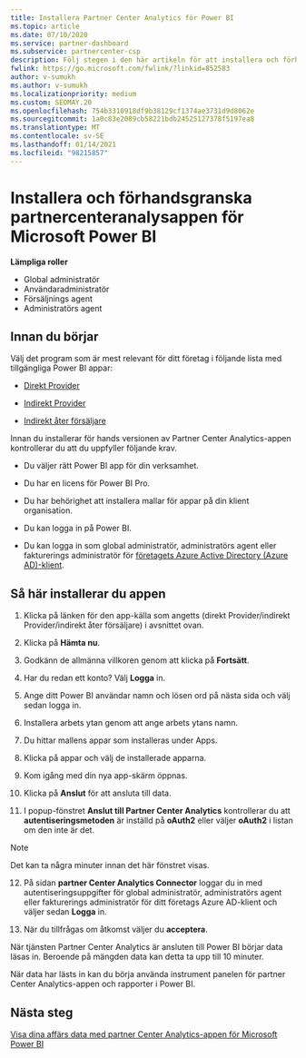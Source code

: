 ```yaml
---
title: Installera Partner Center Analytics för Power BI
ms.topic: article
ms.date: 07/10/2020
ms.service: partner-dashboard
ms.subservice: partnercenter-csp
description: Följ stegen i den här artikeln för att installera och förhandsgranska Partner Center Analytics-appen för Power BI (för direkta partner i CSP).
fwlink: https://go.microsoft.com/fwlink/?linkid=852583
author: v-sumukh
ms.author: v-sumukh
ms.localizationpriority: medium
ms.custom: SEOMAY.20
ms.openlocfilehash: 754b3310918df9b38129cf1374ae3731d9d8062e
ms.sourcegitcommit: 1a0c83e2089cb58221bdb24525127378f5197ea8
ms.translationtype: MT
ms.contentlocale: sv-SE
ms.lasthandoff: 01/14/2021
ms.locfileid: "98215857"
---
```

# <a name="install-and-preview-the-partner-center-analytics-app-for-microsoft-power-bi"></a>Installera och förhandsgranska partnercenteranalysappen för Microsoft Power BI


**Lämpliga roller**
-   Global administratör
-   Användaradministratör
-   Försäljnings agent
-   Administratörs agent

## <a name="before-you-begin"></a>Innan du börjar

Välj det program som är mest relevant för ditt företag i följande lista med tillgängliga Power BI appar:
- [Direkt Provider](https://appsource.microsoft.com/product/power-bi/partnercenteranalytics.direct_provider_partner_analytics)

- [Indirekt Provider](https://appsource.microsoft.com/product/power-bi/partnercenteranalytics.indirect_provider_partner_analytics)

- [Indirekt åter försäljare](https://appsource.microsoft.com/product/power-bi/partnercenteranalytics.indirect_reseller_partner_analytics)

Innan du installerar för hands versionen av Partner Center Analytics-appen kontrollerar du att du uppfyller följande krav.

- Du väljer rätt Power BI app för din verksamhet.

- Du har en licens för Power BI Pro.

- Du har behörighet att installera mallar för appar på din klient organisation.

- Du kan logga in på Power BI.

- Du kan logga in som global administratör, administratörs agent eller fakturerings administratör för [företagets Azure Active Directory (Azure AD)-klient](azure-active-directory-tenants-and-partner-center.md).

## <a name="to-install-the-app"></a>Så här installerar du appen

1. Klicka på länken för den app-källa som angetts (direkt Provider/indirekt Provider/indirekt åter försäljare) i avsnittet ovan.

2. Klicka på **Hämta nu**. 

3. Godkänn de allmänna villkoren genom att klicka på **Fortsätt**.

4. Har du redan ett konto? Välj **Logga** in.

5. Ange ditt Power BI användar namn och lösen ord på nästa sida och välj sedan logga in.

6. Installera arbets ytan genom att ange arbets ytans namn.

7. Du hittar mallens appar som installeras under Apps.

8. Klicka på appar och välj de installerade apparna.

9. Kom igång med din nya app-skärm öppnas.

10. Klicka på **Anslut** för att ansluta till data.

11. I popup-fönstret **Anslut till Partner Center Analytics** kontrollerar du att **autentiseringsmetoden** är inställd på **oAuth2** eller väljer **oAuth2** i listan om den inte är det. 

> [!NOTE]  
>  Det kan ta några minuter innan det här fönstret visas.

12. På sidan **partner Center Analytics Connector** loggar du in med autentiseringsuppgifter för global administratör, administratörs agent eller fakturerings administratör för ditt företags Azure AD-klient och väljer sedan **Logga** in.
 
13. När du tillfrågas om åtkomst väljer du **acceptera**. 

När tjänsten Partner Center Analytics är ansluten till Power BI börjar data läsas in. Beroende på mängden data kan detta ta upp till 10 minuter. 

När data har lästs in kan du börja använda instrument panelen för partner Center Analytics-appen och rapporter i Power BI.

## <a name="next-steps"></a>Nästa steg

[Visa dina affärs data med partner Center Analytics-appen för Microsoft Power BI](power-bi-app-for-direct-partners-use.md)
